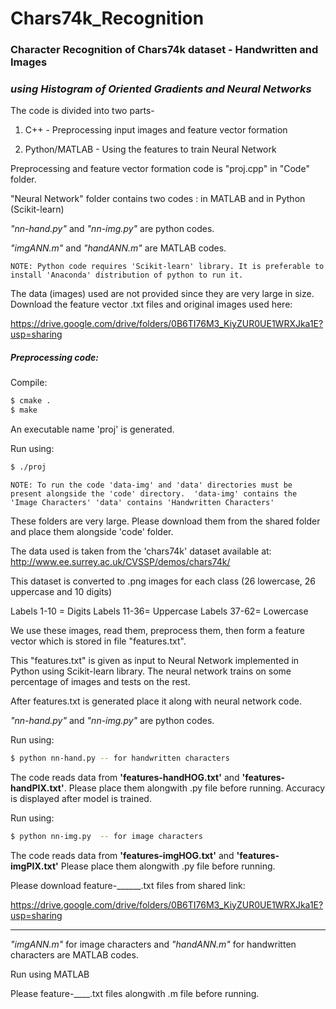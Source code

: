 # Chars74k_Recognition

### Character Recognition of Chars74k dataset - Handwritten and Images

### *using Histogram of Oriented Gradients and Neural Networks*

The code is divided into two parts-

1. C++ - Preprocessing input images and feature vector formation

2. Python/MATLAB - Using the features to train Neural Network


Preprocessing and feature vector formation code is "proj.cpp" in "Code" folder.

"Neural Network" folder contains two codes : in MATLAB and in Python (Scikit-learn)

*"nn-hand.py"* and *"nn-img.py"* are python codes.

*"imgANN.m"* and *"handANN.m"* are MATLAB codes.

`NOTE: Python code requires 'Scikit-learn' library. It is preferable to install 'Anaconda' distribution of python to run it.`


The data (images) used are not provided since they are very large in size.
Download the feature vector .txt files and original images used here:

https://drive.google.com/drive/folders/0B6TI76M3_KiyZUR0UE1WRXJka1E?usp=sharing


##### Preprocessing code: 
Compile:
```sh
$ cmake .
$ make
```

An executable name 'proj' is generated.

Run using:
```sh
$ ./proj
```

`NOTE: To run the code 'data-img' and 'data' directories must be present alongside the 'code' directory. 
'data-img' contains the 'Image Characters'
'data' contains 'Handwritten Characters'
`

These folders are very large. Please download them from the shared folder and place them alongside 'code' folder.

The data used is taken from the 'chars74k' dataset available at: http://www.ee.surrey.ac.uk/CVSSP/demos/chars74k/

This dataset is converted to .png images for each class (26 lowercase, 26 uppercase and 10 digits)

Labels 1-10 = Digits   Labels 11-36= Uppercase   Labels 37-62= Lowercase

We use these images, read them, preprocess them, then form a feature vector which is stored in file "features.txt".

This "features.txt" is given as input to Neural Network implemented in Python using Scikit-learn library.
The neural network trains on some percentage of images and tests on the rest.

After features.txt is generated place it along with neural network code.

*"nn-hand.py"* and *"nn-img.py"* are python codes.

Run using:
```sh
$ python nn-hand.py -- for handwritten characters
```
The code reads data from **'features-handHOG.txt'** and **'features-handPIX.txt'**. Please place them alongwith .py file before running.
Accuracy is displayed after model is trained.

Run using:
```sh
$ python nn-img.py  -- for image characters
```
The code reads data from **'features-imgHOG.txt'** and **'features-imgPIX.txt'** Please place them alongwith .py file before running.


Please download feature-______.txt files from shared link:

https://drive.google.com/drive/folders/0B6TI76M3_KiyZUR0UE1WRXJka1E?usp=sharing


***************************************************************************************************************************
*"imgANN.m"* for image characters and *"handANN.m"* for handwritten characters are MATLAB codes.

Run using MATLAB

Please feature-____.txt files alongwith .m file before running.


